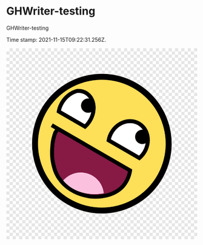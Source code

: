 # GHWriter-testing

GHWriter-testing

Time stamp: 2021-11-15T09:22:31.256Z.

![testing image](assets/image-face.png)
